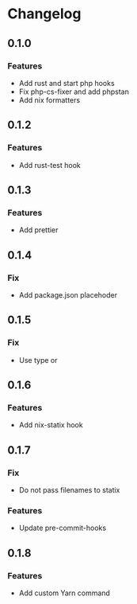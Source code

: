 # Changelog

## 0.1.0

### Features

- Add rust and start php hooks
- Fix php-cs-fixer and add phpstan
- Add nix formatters

## 0.1.2

### Features

- Add rust-test hook

## 0.1.3

### Features

- Add prettier

## 0.1.4

### Fix

- Add package.json placehoder

## 0.1.5

### Fix

- Use type or

## 0.1.6

### Features

- Add nix-statix hook

## 0.1.7

### Fix

- Do not pass filenames to statix

### Features

- Update pre-commit-hooks

## 0.1.8

### Features

- Add custom Yarn command
